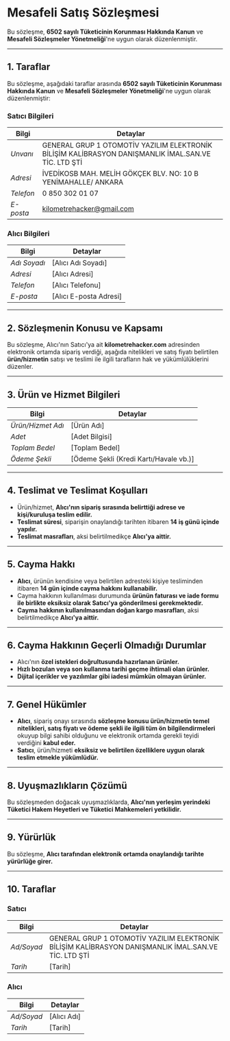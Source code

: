 # **Mesafeli Satış Sözleşmesi**

Bu sözleşme, **6502 sayılı Tüketicinin Korunması Hakkında Kanun** ve **Mesafeli Sözleşmeler Yönetmeliği**'ne uygun olarak düzenlenmiştir.

---

## **1. Taraflar**
Bu sözleşme, aşağıdaki taraflar arasında **6502 sayılı Tüketicinin Korunması Hakkında Kanun** ve **Mesafeli Sözleşmeler Yönetmeliği**'ne uygun olarak düzenlenmiştir:

### **Satıcı Bilgileri**

| **Bilgi** | **Detaylar** |
|-----------|-------------|
| *Unvanı*  | GENERAL GRUP 1 OTOMOTİV YAZILIM ELEKTRONİK BİLİŞİM KALİBRASYON DANIŞMANLIK İMAL.SAN.VE TİC. LTD ŞTİ |
| *Adresi*  | İVEDİKOSB MAH. MELİH GÖKÇEK BLV. NO: 10 B YENİMAHALLE/ ANKARA |
| *Telefon* | 0 850 302 01 07 |
| *E-posta* | kilometrehacker@gmail.com |

### **Alıcı Bilgileri**

| **Bilgi** | **Detaylar** |
|-----------|-------------|
| *Adı Soyadı* | [Alıcı Adı Soyadı] |
| *Adresi* | [Alıcı Adresi] |
| *Telefon* | [Alıcı Telefonu] |
| *E-posta* | [Alıcı E-posta Adresi] |

---

## **2. Sözleşmenin Konusu ve Kapsamı**
Bu sözleşme, Alıcı'nın Satıcı'ya ait **kilometrehacker.com** adresinden elektronik ortamda sipariş verdiği, aşağıda nitelikleri ve satış fiyatı belirtilen **ürün/hizmetin** satışı ve teslimi ile ilgili tarafların hak ve yükümlülüklerini düzenler.

---

## **3. Ürün ve Hizmet Bilgileri**

| **Bilgi** | **Detaylar** |
|-----------|-------------|
| *Ürün/Hizmet Adı* | [Ürün Adı] |
| *Adet* | [Adet Bilgisi] |
| *Toplam Bedel* | [Toplam Bedel] |
| *Ödeme Şekli* | [Ödeme Şekli (Kredi Kartı/Havale vb.)] |

---

## **4. Teslimat ve Teslimat Koşulları**
- Ürün/hizmet, **Alıcı'nın sipariş sırasında belirttiği adrese ve kişi/kuruluşa teslim edilir.**
- **Teslimat süresi**, siparişin onaylandığı tarihten itibaren **14 iş günü içinde yapılır.**
- **Teslimat masrafları**, aksi belirtilmedikçe **Alıcı'ya aittir.**

---

## **5. Cayma Hakkı**
- **Alıcı**, ürünün kendisine veya belirtilen adresteki kişiye tesliminden itibaren **14 gün içinde cayma hakkını kullanabilir.**
- Cayma hakkının kullanılması durumunda **ürünün faturası ve iade formu ile birlikte eksiksiz olarak Satıcı'ya gönderilmesi gerekmektedir.**
- **Cayma hakkının kullanılmasından doğan kargo masrafları**, aksi belirtilmedikçe **Alıcı'ya aittir.**

---

## **6. Cayma Hakkının Geçerli Olmadığı Durumlar**
- Alıcı'nın **özel istekleri doğrultusunda hazırlanan ürünler.**
- **Hızlı bozulan veya son kullanma tarihi geçme ihtimali olan ürünler.**
- **Dijital içerikler ve yazılımlar gibi iadesi mümkün olmayan ürünler.**

---

## **7. Genel Hükümler**
- **Alıcı**, sipariş onayı sırasında **sözleşme konusu ürün/hizmetin temel nitelikleri, satış fiyatı ve ödeme şekli ile ilgili tüm ön bilgilendirmeleri** okuyup bilgi sahibi olduğunu ve elektronik ortamda gerekli teyidi verdiğini **kabul eder.**
- **Satıcı**, ürün/hizmeti **eksiksiz ve belirtilen özelliklere uygun olarak teslim etmekle yükümlüdür.**

---

## **8. Uyuşmazlıkların Çözümü**
Bu sözleşmeden doğacak uyuşmazlıklarda, **Alıcı'nın yerleşim yerindeki Tüketici Hakem Heyetleri ve Tüketici Mahkemeleri yetkilidir.**

---

## **9. Yürürlük**
Bu sözleşme, **Alıcı tarafından elektronik ortamda onaylandığı tarihte yürürlüğe girer.**

---

## **10. Taraflar**

### **Satıcı**
| **Bilgi** | **Detaylar** |
|-----------|-------------|
| *Ad/Soyad* | GENERAL GRUP 1 OTOMOTİV YAZILIM ELEKTRONİK BİLİŞİM KALİBRASYON DANIŞMANLIK İMAL.SAN.VE TİC. LTD ŞTİ |
| *Tarih* | [Tarih] |

### **Alıcı**
| **Bilgi** | **Detaylar** |
|-----------|-------------|
| *Ad/Soyad* | [Alıcı Adı] |
| *Tarih* | [Tarih] |
<!-- 
# Terms and Conditions

_Last updated_: March 14, 2023

Please read these terms and conditions carefully before using Our Service.

## Interpretation and Definitions

### Interpretation

The words of which the initial letter is capitalized have meanings defined under the following conditions. The following definitions shall have the same meaning regardless of whether they appear in singular or in plural.

### Definitions

For the purposes of these Terms and Conditions:

- **Affiliate** means an entity that controls, is controlled by or is under common control with a party, where "control" means ownership of 50% or more of the shares, equity interest or other securities entitled to vote for election of directors or other managing authority.

- **Country** refers to: California, United States

- **Company** (referred to as either "the Company", "We", "Us" or "Our" in this Agreement) refers to TailNext LLC, 1 Cupertino, CA 95014.

- **Device** means any device that can access the Service such as a computer, a cellphone or a digital tablet.

- **Service** refers to the Website.

- **Terms and Conditions** (also referred as "Terms") mean these Terms and Conditions that form the entire agreement between You and the Company regarding the use of the Service. This Terms and Conditions agreement is a Demo.

- **Third-party Social Media Service** means any services or content (including data, information, products or services) provided by a third-party that may be displayed, included or made available by the Service.

- **Website** refers to TailNext, accessible from [https://tailnext.vercel.app](https://tailnext.vercel.app)

- **You** means the individual accessing or using the Service, or the company, or other legal entity on behalf of which such individual is accessing or using the Service, as applicable.

## Acknowledgment

These are the Terms and Conditions governing the use of this Service and the agreement that operates between You and the Company. These Terms and Conditions set out the rights and obligations of all users regarding the use of the Service.

Your access to and use of the Service is conditioned on Your acceptance of and compliance with these Terms and Conditions. These Terms and Conditions apply to all visitors, users and others who access or use the Service.

By accessing or using the Service You agree to be bound by these Terms and Conditions. If You disagree with any part of these Terms and Conditions then You may not access the Service.

You represent that you are over the age of 18\. The Company does not permit those under 18 to use the Service.

Your access to and use of the Service is also conditioned on Your acceptance of and compliance with the Privacy Policy of the Company. Our Privacy Policy describes Our policies and procedures on the collection, use and disclosure of Your personal information when You use the Application or the Website and tells You about Your privacy rights and how the law protects You. Please read Our Privacy Policy carefully before using Our Service.

## Links to Other Websites

Our Service may contain links to third-party web sites or services that are not owned or controlled by the Company.

The Company has no control over, and assumes no responsibility for, the content, privacy policies, or practices of any third party web sites or services. You further acknowledge and agree that the Company shall not be responsible or liable, directly or indirectly, for any damage or loss caused or alleged to be caused by or in connection with the use of or reliance on any such content, goods or services available on or through any such web sites or services.

We strongly advise You to read the terms and conditions and privacy policies of any third-party web sites or services that You visit.

## Termination

We may terminate or suspend Your access immediately, without prior notice or liability, for any reason whatsoever, including without limitation if You breach these Terms and Conditions.

Upon termination, Your right to use the Service will cease immediately.

## Limitation of Liability

Not with standing any damages that You might incur, the entire liability of the Company and any of its suppliers under any provision of this Terms and Your exclusive remedy for all of the foregoing shall be limited to the amount actually paid by You through the Service or 100 USD if You haven't purchased anything through the Service.

To the maximum extent permitted by applicable law, in no event shall the Company or its suppliers be liable for any special, incidental, indirect, or consequential damages whatsoever (including, but not limited to, damages for loss of profits, loss of data or other information, for business interruption, for personal injury, loss of privacy arising out of or in any way related to the use of or inability to use the Service, third-party software and/or third-party hardware used with the Service, or otherwise in connection with any provision of this Terms), even if the Company or any supplier has been advised of the possibility of such damages and even if the remedy fails of its essential purpose.

Some states do not allow the exclusion of implied warranties or limitation of liability for incidental or consequential damages, which means that some of the above limitations may not apply. In these states, each party's liability will be limited to the greatest extent permitted by law.

## "AS IS" and "AS AVAILABLE" Disclaimer

The Service is provided to You "AS IS" and "AS AVAILABLE" and with all faults and defects without warranty of any kind. To the maximum extent permitted under applicable law, the Company, on its own behalf and on behalf of its Affiliates and its and their respective licensors and service providers, expressly disclaims all warranties, whether express, implied, statutory or otherwise, with respect to the Service, including all implied warranties of merchantability, fitness for a particular purpose, title and non-infringement, and warranties that may arise out of course of dealing, course of performance, usage or trade practice. Without limitation to the foregoing, the Company provides no warranty or undertaking, and makes no representation of any kind that the Service will meet Your requirements, achieve any intended results, be compatible or work with any other software, applications, systems or services, operate without interruption, meet any performance or reliability standards or be error free or that any errors or defects can or will be corrected.

Without limiting the foregoing, neither the Company nor any of the company's provider makes any representation or warranty of any kind, express or implied: (i) as to the operation or availability of the Service, or the information, content, and materials or products included thereon; (ii) that the Service will be uninterrupted or error-free; (iii) as to the accuracy, reliability, or currency of any information or content provided through the Service; or (iv) that the Service, its servers, the content, or e-mails sent from or on behalf of the Company are free of viruses, scripts, trojan horses, worms, malware, timebombs or other harmful components.

Some jurisdictions do not allow the exclusion of certain types of warranties or limitations on applicable statutory rights of a consumer, so some or all of the above exclusions and limitations may not apply to You. But in such a case the exclusions and limitations set forth in this section shall be applied to the greatest extent enforceable under applicable law.

## Governing Law

The laws of the Country, excluding its conflicts of law rules, shall govern this Terms and Your use of the Service. Your use of the Application may also be subject to other local, state, national, or international laws.

## Disputes Resolution

If You have any concern or dispute about the Service, You agree to first try to resolve the dispute informally by contacting the Company.

## For European Union (EU) Users

If You are a European Union consumer, you will benefit from any mandatory provisions of the law of the country in which you are resident in.

## United States Legal Compliance

You represent and warrant that (i) You are not located in a country that is subject to the United States government embargo, or that has been designated by the United States government as a "terrorist supporting" country, and (ii) You are not listed on any United States government list of prohibited or restricted parties.

## Severability and Waiver

### Severability

If any provision of these Terms is held to be unenforceable or invalid, such provision will be changed and interpreted to accomplish the objectives of such provision to the greatest extent possible under applicable law and the remaining provisions will continue in full force and effect.

### Waiver

Except as provided herein, the failure to exercise a right or to require performance of an obligation under these Terms shall not effect a party's ability to exercise such right or require such performance at any time thereafter nor shall the waiver of a breach constitute a waiver of any subsequent breach.

## Translation Interpretation

These Terms and Conditions may have been translated if We have made them available to You on our Service. You agree that the original English text shall prevail in the case of a dispute.

## Changes to These Terms and Conditions

We reserve the right, at Our sole discretion, to modify or replace these Terms at any time. If a revision is material We will make reasonable efforts to provide at least 30 days' notice prior to any new terms taking effect. What constitutes a material change will be determined at Our sole discretion.

By continuing to access or use Our Service after those revisions become effective, You agree to be bound by the revised terms. If You do not agree to the new terms, in whole or in part, please stop using the website and the Service.

## Contact Us

If you have any questions about these Terms and Conditions, You can contact us:

- By email: [somecoolemail@domain.com](mailto:somecoolemail@domain.com) -->
